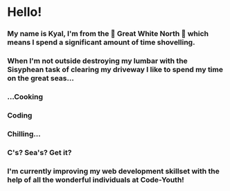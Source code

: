 # Hello!
### My name is Kyal, I'm from the 🍁 Great White North 🗻 which means I spend a significant amount of time shovelling.

### When I'm not outside destroying my lumbar with the Sisyphean task of clearing my driveway I like to spend my time on the great seas...

### ...Cooking
### Coding
### Chilling...

### C's? Sea's? Get it?

### I'm currently improving my web development skillset with the help of all the wonderful individuals at Code-Youth!
